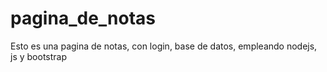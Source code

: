 # pagina_de_notas

Esto es una pagina de notas, con login, base de datos, empleando nodejs, js y bootstrap
